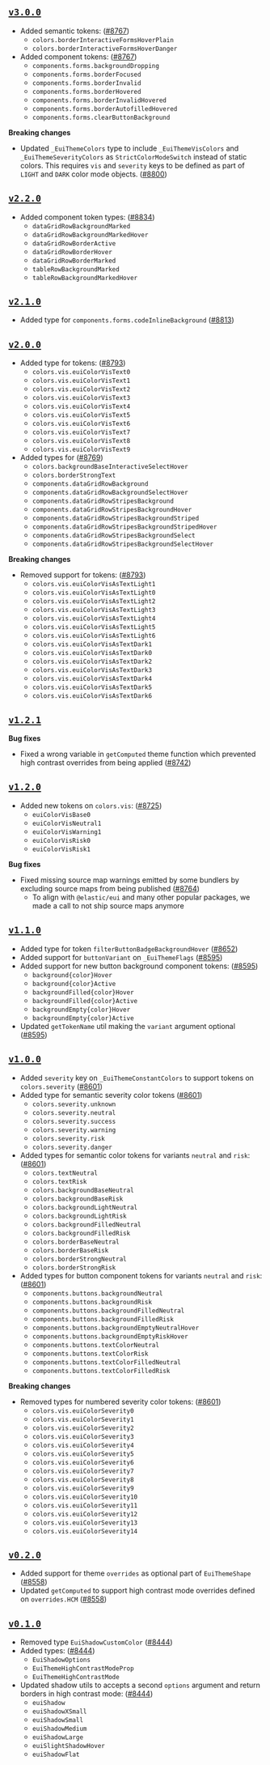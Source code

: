 ## [`v3.0.0`](https://github.com/elastic/eui/releases/v3.0.0)

- Added semantic tokens:  ([#8767](https://github.com/elastic/eui/pull/8767))
  - `colors.borderInteractiveFormsHoverPlain`
  - `colors.borderInteractiveFormsHoverDanger`
- Added component tokens: ([#8767](https://github.com/elastic/eui/pull/8767))
  - `components.forms.backgroundDropping`
  - `components.forms.borderFocused`
  - `components.forms.borderInvalid`
  - `components.forms.borderHovered`
  - `components.forms.borderInvalidHovered`
  - `components.forms.borderAutofilledHovered`
  - `components.forms.clearButtonBackground`

**Breaking changes**

- Updated `_EuiThemeColors` type to include `_EuiThemeVisColors` and `_EuiThemeSeverityColors` as `StrictColorModeSwitch` instead of static colors. This requires `vis` and `severity` keys to be defined as part of `LIGHT` and `DARK` color mode objects. ([#8800](https://github.com/elastic/eui/pull/8800))

## [`v2.2.0`](https://github.com/elastic/eui/releases/v2.2.0)

- Added component token types: ([#8834](https://github.com/elastic/eui/pull/8834))
  - `dataGridRowBackgroundMarked`
  - `dataGridRowBackgroundMarkedHover`
  - `dataGridRowBorderActive`
  - `dataGridRowBorderHover`
  - `dataGridRowBorderMarked`
  - `tableRowBackgroundMarked`
  - `tableRowBackgroundMarkedHover`

## [`v2.1.0`](https://github.com/elastic/eui/releases/v2.1.0)

- Added type for `components.forms.codeInlineBackground` ([#8813](https://github.com/elastic/eui/pull/8813))

## [`v2.0.0`](https://github.com/elastic/eui/releases/v2.0.0)

- Added type for tokens: ([#8793](https://github.com/elastic/eui/pull/8793))
  - `colors.vis.euiColorVisText0`
  - `colors.vis.euiColorVisText1`
  - `colors.vis.euiColorVisText2`
  - `colors.vis.euiColorVisText3`
  - `colors.vis.euiColorVisText4`
  - `colors.vis.euiColorVisText5`
  - `colors.vis.euiColorVisText6`
  - `colors.vis.euiColorVisText7`
  - `colors.vis.euiColorVisText8`
  - `colors.vis.euiColorVisText9`
- Added types for ([#8769](https://github.com/elastic/eui/pull/8769))
  - `colors.backgroundBaseInteractiveSelectHover`
  - `colors.borderStrongText`
  - `components.dataGridRowBackground`
  - `components.dataGridRowBackgroundSelectHover`
  - `components.dataGridRowStripesBackground`
  - `components.dataGridRowStripesBackgroundHover`
  - `components.dataGridRowStripesBackgroundStriped`
  - `components.dataGridRowStripesBackgroundStripedHover`
  - `components.dataGridRowStripesBackgroundSelect`
  - `components.dataGridRowStripesBackgroundSelectHover`

**Breaking changes**

- Removed support for tokens: ([#8793](https://github.com/elastic/eui/pull/8793))
  - `colors.vis.euiColorVisAsTextLight1`
  - `colors.vis.euiColorVisAsTextLight0`
  - `colors.vis.euiColorVisAsTextLight2`
  - `colors.vis.euiColorVisAsTextLight3`
  - `colors.vis.euiColorVisAsTextLight4`
  - `colors.vis.euiColorVisAsTextLight5`
  - `colors.vis.euiColorVisAsTextLight6`
  - `colors.vis.euiColorVisAsTextDark1`
  - `colors.vis.euiColorVisAsTextDark0`
  - `colors.vis.euiColorVisAsTextDark2`
  - `colors.vis.euiColorVisAsTextDark3`
  - `colors.vis.euiColorVisAsTextDark4`
  - `colors.vis.euiColorVisAsTextDark5`
  - `colors.vis.euiColorVisAsTextDark6`

## [`v1.2.1`](https://github.com/elastic/eui/releases/v1.2.1)

**Bug fixes**

- Fixed a wrong variable in `getComputed` theme function which prevented high contrast overrides from being applied ([#8742](https://github.com/elastic/eui/pull/8742))

## [`v1.2.0`](https://github.com/elastic/eui/releases/v1.2.0)

- Added new tokens on `colors.vis`: ([#8725](https://github.com/elastic/eui/pull/8725))
  -  `euiColorVisBase0`
  -  `euiColorVisNeutral1`
  -  `euiColorVisWarning1`
  -  `euiColorVisRisk0`
  -  `euiColorVisRisk1`

**Bug fixes**

- Fixed missing source map warnings emitted by some bundlers by excluding source maps from being published ([#8764](https://github.com/elastic/eui/pull/8764))
  - To align with `@elastic/eui` and many other popular packages, we made a call to not ship source maps anymore

## [`v1.1.0`](https://github.com/elastic/eui/releases/v1.1.0)

- Added type for token `filterButtonBadgeBackgroundHover` ([#8652](https://github.com/elastic/eui/pull/8652))
- Added support for `buttonVariant` on `_EuiThemeFlags` ([#8595](https://github.com/elastic/eui/pull/8595))
- Added support for new button background component tokens: ([#8595](https://github.com/elastic/eui/pull/8595))
  - `background{color}Hover`
  - `background{color}Active`
  - `backgroundFilled{color}Hover`
  - `backgroundFilled{color}Active`
  - `backgroundEmpty{color}Hover`
  - `backgroundEmpty{color}Active`
- Updated `getTokenName` util making the `variant` argument optional ([#8595](https://github.com/elastic/eui/pull/8595))

## [`v1.0.0`](https://github.com/elastic/eui/releases/v1.0.0)

- Added `severity` key on `_EuiThemeConstantColors` to support tokens on `colors.severity` ([#8601](https://github.com/elastic/eui/pull/8601))
- Added type for semantic severity color tokens ([#8601](https://github.com/elastic/eui/pull/8601))
    - `colors.severity.unknown`
    - `colors.severity.neutral`
    - `colors.severity.success`
    - `colors.severity.warning`
    - `colors.severity.risk`
    - `colors.severity.danger`
- Added types for semantic color tokens for variants `neutral` and `risk`: ([#8601](https://github.com/elastic/eui/pull/8601))
    - `colors.textNeutral`
    - `colors.textRisk`
    - `colors.backgroundBaseNeutral`
    - `colors.backgroundBaseRisk`
    - `colors.backgroundLightNeutral`
    - `colors.backgroundLightRisk`
    - `colors.backgroundFilledNeutral`
    - `colors.backgroundFilledRisk`
    - `colors.borderBaseNeutral`
    - `colors.borderBaseRisk`
    - `colors.borderStrongNeutral`
    - `colors.borderStrongRisk`
- Added types for button component tokens for variants `neutral` and `risk`: ([#8601](https://github.com/elastic/eui/pull/8601))
    - `components.buttons.backgroundNeutral`
    - `components.buttons.backgroundRisk`
    - `components.buttons.backgroundFilledNeutral`
    - `components.buttons.backgroundFilledRisk`
    - `components.buttons.backgroundEmptyNeutralHover`
    - `components.buttons.backgroundEmptyRiskHover`
    - `components.buttons.textColorNeutral`
    - `components.buttons.textColorRisk`
    - `components.buttons.textColorFilledNeutral`
    - `components.buttons.textColorFilledRisk`

**Breaking changes**

- Removed types for numbered severity color tokens: ([#8601](https://github.com/elastic/eui/pull/8601))
    - `colors.vis.euiColorSeverity0`
    - `colors.vis.euiColorSeverity1`
    - `colors.vis.euiColorSeverity2`
    - `colors.vis.euiColorSeverity3`
    - `colors.vis.euiColorSeverity4`
    - `colors.vis.euiColorSeverity5`
    - `colors.vis.euiColorSeverity6`
    - `colors.vis.euiColorSeverity7`
    - `colors.vis.euiColorSeverity8`
    - `colors.vis.euiColorSeverity9`
    - `colors.vis.euiColorSeverity10`
    - `colors.vis.euiColorSeverity11`
    - `colors.vis.euiColorSeverity12`
    - `colors.vis.euiColorSeverity13`
    - `colors.vis.euiColorSeverity14`

## [`v0.2.0`](https://github.com/elastic/eui/releases/v0.2.0)

- Added support for theme `overrides` as optional part of `EuiThemeShape` ([#8558](https://github.com/elastic/eui/pull/8558))
- Updated `getComputed` to support high contrast mode overrides defined on `overrides.HCM` ([#8558](https://github.com/elastic/eui/pull/8558))

## [`v0.1.0`](https://github.com/elastic/eui/releases/v0.1.0)

- Removed type `EuiShadowCustomColor` ([#8444](https://github.com/elastic/eui/pull/8444))
- Added types:  ([#8444](https://github.com/elastic/eui/pull/8444))
  - `EuiShadowOptions`
  - `EuiThemeHighContrastModeProp`
  - `EuiThemeHighContrastMode`
- Updated shadow utils to accepts a second `options` argument and return borders in high contrast mode: ([#8444](https://github.com/elastic/eui/pull/8444))
  - `euiShadow`
  - `euiShadowXSmall`
  - `euiShadowSmall`
  - `euiShadowMedium`
  - `euiShadowLarge`
  - `euiSlightShadowHover`
  - `euiShadowFlat`

